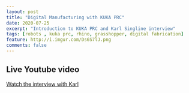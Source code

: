```yaml
---
layout: post
title: "Digital Manufacturing with KUKA PRC"
date: 2020-07-25
excerpt: "Introduction to KUKA PRC and Karl Singline interview"
tags: [robots , kuka prc, rhino, grasshopper, digital fabrication]
feature: http://i.imgur.com/Ds6S7lJ.png
comments: false
---
```


## Live Youtube video

[Watch the interview with Karl](https://youtu.be/BAfmIMqmotM)
